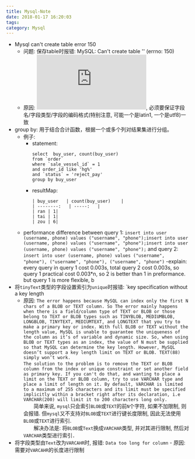 ```yaml
---
title: Mysql-Note
date: 2018-01-17 16:20:03
tags:
category: Mysql
---
```

- Mysql can't create table error 150
    - 问题: 保存table时报错: MySQL: Can't create table '' (errno: 150)
    - 原因: ![参考](https://dev.mysql.com/doc/refman/5.7/en/create-table-foreign-keys.html), 必须要保证字段名/字段类型/字段的编码格式(特别注意, 可能一个是latin1, 一个是utf8)一致
- group by: 用于结合合计函数，根据一个或多个列对结果集进行分组。<!-- more -->
    - 例子:
        - statement: 
            ```
            select  buy_user, count(buy_user)
            from `order` 
            where `sale_vessel_id` = 1 
            and order_id like 'hg%' 
            and `status` = 'reject_pay'
            group by buy_user
            ```
        - resultMap:
            ```
            | buy_user   | count(buy_user)    |
            | --------:   | -----:   |
            | ran | 1|
            | tai | 1|
            | zou | 6|
            ```
    - performance difference between query 1: `insert into user (username, phone) values ("username", "phone");insert into user (username, phone) values ("username", "phone");insert into user (username, phone) values ("username", "phone");` and query 2:  `insert into user (username, phone) values ("username", "phone"), ("username", "phone"), ("username", "phone")`
        -explain:  every query in query 1 cost 0.003s, total query 2 cost 0.003s, so query 1 practical cost 0.003*n, so 2 is better than 1 in preformance. but query 1 is more flexible, b
- 将`tinyText`类型的字段设置索引为`unique`时报错: `key specification without a key length
    - 原因: 
            `The error happens because MySQL can index only the first N chars of a BLOB or TEXT column. So The error mainly happens when there is a field/column type of TEXT or BLOB or those belong to TEXT or BLOB types such as TINYBLOB, MEDIUMBLOB, LONGBLOB, TINYTEXT, MEDIUMTEXT, and LONGTEXT that you try to make a primary key or index. With full BLOB or TEXT without the length value, MySQL is unable to guarantee the uniqueness of the column as it’s of variable and dynamic size. So, when using BLOB or TEXT types as an index, the value of N must be supplied so that MySQL can determine the key length. However, MySQL doesn’t support a key length limit on TEXT or BLOB. TEXT(88) simply won’t work.`       
            `The solution to the problem is to remove the TEXT or BLOB column from the index or unique constraint or set another field as primary key. If you can't do that, and wanting to place a limit on the TEXT or BLOB column, try to use VARCHAR type and place a limit of length on it. By default, VARCHAR is limited to a maximum of 255 characters and its limit must be specified implicitly within a bracket right after its declaration, i.e VARCHAR(200) will limit it to 200 characters long only.`      
            　　简单来说, `mysql`只会索引`BLOB`或`TEXT`的前`N`个字符, 如果不加限制, 则会报错. 但`mysql`又不支持对`BLOB`或`TEXT`进行键长度限制, 因此无法使用`BLOB`或`TEXT`进行索引.     
            　　解决办法是: 将`BLOB`或`Text`换成`VARCHAR`类型, 并对其进行限制, 然后对`VARCHAR`类型进行索引．
- 将字段类型由`Text`改为`VARCAHR`时, 报错: `Data too long for column`
            - 原因: 需要对`VARCAHR`的长度进行限制